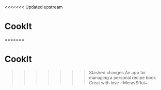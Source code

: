 <<<<<<< Updated upstream
# CookIt 
=======
# CookIt
>>>>>>> Stashed changes
An app for managing a personal recipe book
Creat with love ~Merav$Rut~
